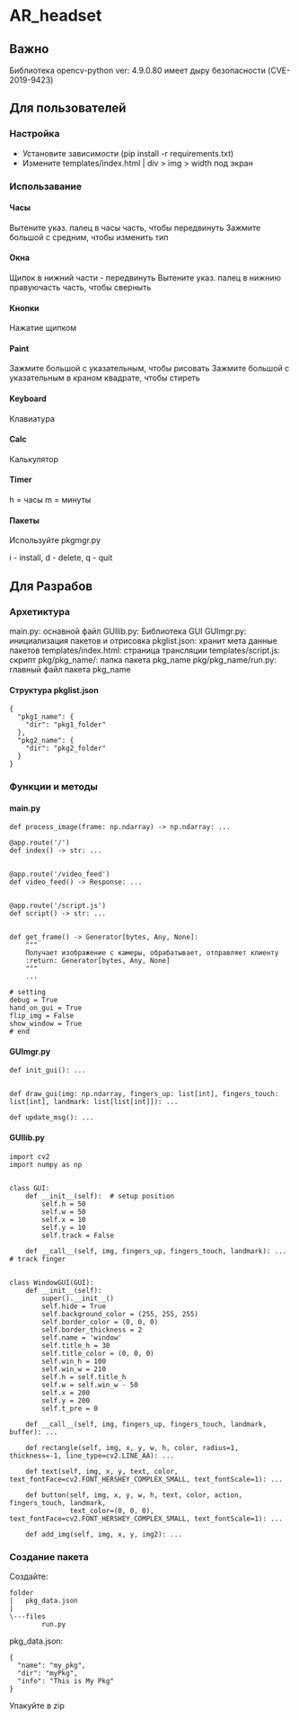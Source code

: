 # AR_headset
## Важно
Библиотека opencv-python ver: 4.9.0.80 имеет дыру безопасности (CVE-2019-9423)
## Для пользователей
### Настройка
- Установите зависимости (pip install -r requirements.txt)
- Измените templates/index.html | div > img > width под экран

### Использавание
#### Часы
Вытените указ. палец в часы часть, чтобы передвинуть
Зажмите большой с средним, чтобы изменить тип

#### Окна
Щипок в нижний части - передвинуть
Вытените указ. палец в нижнию правуючасть часть, чтобы сверныть

#### Кнопки
Нажатие щипком

#### Paint
Зажмите большой с указательным, чтобы рисовать
Зажмите большой с указательным в краном квадрате, чтобы стиреть

#### Keyboard
Клавиатура

#### Calc
Калькулятор

#### Timer
h = часы
m = минуты

#### Пакеты
Используйте pkgmgr.py

i - install, d - delete, q - quit

## Для Разрабов
### Архетиктура
main.py: оснавной файл
GUIlib.py: Библиотека GUI
GUImgr.py: инициализация пакетов и отрисовка
pkglist.json: хранит мета данные пакетов
templates/index.html: страница трансляции
templates/script.js: скрипт
pkg/pkg_name/: папка пакета pkg_name
pkg/pkg_name/run.py: главный файл пакета pkg_name

#### Структура pkglist.json
```
{
  "pkg1_name": {
    "dir": "pkg1_folder"
  },
  "pkg2_name": {
    "dir": "pkg2_folder"
  }
}
```

### Функции  и методы
#### main.py
```
def process_image(frame: np.ndarray) -> np.ndarray: ...

@app.route('/')
def index() -> str: ...


@app.route('/video_feed')
def video_feed() -> Response: ...


@app.route('/script.js')
def script() -> str: ...


def get_frame() -> Generator[bytes, Any, None]:
    """
    Получает изображение с камеры, обрабатывает, отправляет клиенту
    :return: Generator[bytes, Any, None]
    """
    ...

# setting
debug = True
hand_on_gui = True
flip_img = False
show_window = True
# end

```
#### GUImgr.py
```
def init_gui(): ...


def draw_gui(img: np.ndarray, fingers_up: list[int], fingers_touch: list[int], landmark: list[list[int]]): ...

def update_msg(): ...
```
#### GUIlib.py
```
import cv2
import numpy as np


class GUI:
    def __init__(self):  # setup position
        self.h = 50
        self.w = 50
        self.x = 10
        self.y = 10
        self.track = False

    def __call__(self, img, fingers_up, fingers_touch, landmark): ...  # track finger


class WindowGUI(GUI):
    def __init__(self):
        super().__init__()
        self.hide = True
        self.background_color = (255, 255, 255)
        self.border_color = (0, 0, 0)
        self.border_thickness = 2
        self.name = 'window'
        self.title_h = 30
        self.title_color = (0, 0, 0)
        self.win_h = 100
        self.win_w = 210
        self.h = self.title_h
        self.w = self.win_w - 50
        self.x = 200
        self.y = 200
        self.t_pre = 0

    def __call__(self, img, fingers_up, fingers_touch, landmark, buffer): ...

    def rectangle(self, img, x, y, w, h, color, radius=1, thickness=-1, line_type=cv2.LINE_AA): ...

    def text(self, img, x, y, text, color, text_fontFace=cv2.FONT_HERSHEY_COMPLEX_SMALL, text_fontScale=1): ...

    def button(self, img, x, y, w, h, text, color, action, fingers_touch, landmark,
               text_color=(0, 0, 0), text_fontFace=cv2.FONT_HERSHEY_COMPLEX_SMALL, text_fontScale=1): ...

    def add_img(self, img, x, y, img2): ...

```

### Создание пакета
Создайте:

```
folder
|   pkg_data.json
|
\---files
        run.py
```

pkg_data.json:
```
{
  "name": "my_pkg",
  "dir": "myPkg",
  "info": "This is My Pkg"
}
```
Упакуйте в zip
